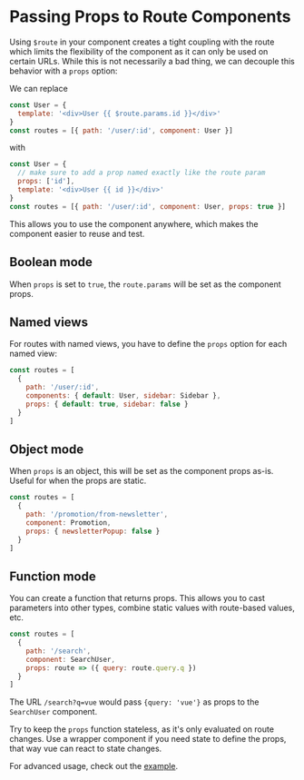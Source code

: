 # Passing Props to Route Components

<VueSchoolLink 
  href="https://vueschool.io/lessons/route-props"
  title="Learn how to pass props to route components"
/>

Using `$route` in your component creates a tight coupling with the route which limits the flexibility of the component as it can only be used on certain URLs. While this is not necessarily a bad thing, we can decouple this behavior with a `props` option:

We can replace

```js
const User = {
  template: '<div>User {{ $route.params.id }}</div>'
}
const routes = [{ path: '/user/:id', component: User }]
```

with

```js
const User = {
  // make sure to add a prop named exactly like the route param
  props: ['id'],
  template: '<div>User {{ id }}</div>'
}
const routes = [{ path: '/user/:id', component: User, props: true }]
```

This allows you to use the component anywhere, which makes the component easier to reuse and test.

## Boolean mode

When `props` is set to `true`, the `route.params` will be set as the component props.

## Named views

For routes with named views, you have to define the `props` option for each named view:

```js
const routes = [
  {
    path: '/user/:id',
    components: { default: User, sidebar: Sidebar },
    props: { default: true, sidebar: false }
  }
]
```

## Object mode

When `props` is an object, this will be set as the component props as-is. Useful for when the props are static.

```js
const routes = [
  {
    path: '/promotion/from-newsletter',
    component: Promotion,
    props: { newsletterPopup: false }
  }
]
```

## Function mode

You can create a function that returns props. This allows you to cast parameters into other types, combine static values with route-based values, etc.

```js
const routes = [
  {
    path: '/search',
    component: SearchUser,
    props: route => ({ query: route.query.q })
  }
]
```

The URL `/search?q=vue` would pass `{query: 'vue'}` as props to the `SearchUser` component.

Try to keep the `props` function stateless, as it's only evaluated on route changes. Use a wrapper component if you need state to define the props, that way vue can react to state changes.

For advanced usage, check out the [example](https://github.com/vuejs/vue-router/blob/dev/examples/route-props/app.js).
